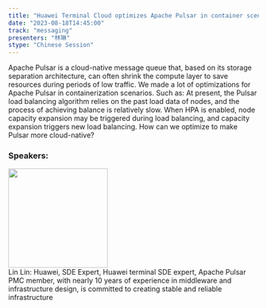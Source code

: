 ```yaml
---
title: "Huawei Terminal Cloud optimizes Apache Pulsar in container scenarios"
date: "2023-08-18T14:45:00" 
track: "messaging"
presenters: "林琳"
stype: "Chinese Session"
---
```

Apache Pulsar is a cloud-native message queue that, based on its storage separation architecture, can often shrink the compute layer to save resources during periods of low traffic. We made a lot of optimizations for Apache Pulsar in containerization scenarios. Such as:
At present, the Pulsar load balancing algorithm relies on the past load data of nodes, and the process of achieving balance is relatively slow. When HPA is enabled, node capacity expansion may be triggered during load balancing, and capacity expansion triggers new load balancing. How can we optimize to make Pulsar more cloud-native?
 ### Speakers: 
 <img src="https://img.bagevent.com/resource/20230525/1930494180.jpeg" width="200" /><br>Lin Lin: Huawei, SDE Expert, Huawei terminal SDE expert, Apache Pulsar PMC member, with nearly 10 years of experience in middleware and infrastructure design, is committed to creating stable and reliable infrastructure
 <br><br>